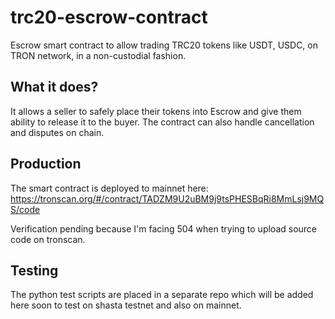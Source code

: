# trc20-escrow-contract

Escrow smart contract to allow trading TRC20 tokens like USDT, USDC, on TRON network, in a non-custodial fashion.

## What it does?

It allows a seller to safely place their tokens into Escrow and give them ability to release it to the buyer. The contract can also handle cancellation and disputes on chain.

## Production

The smart contract is deployed to mainnet here: https://tronscan.org/#/contract/TADZM9U2uBM9j9tsPHESBqRi8MmLsj9MQS/code

Verification pending because I'm facing 504 when trying to upload source code on tronscan.

## Testing

The python test scripts are placed in a separate repo which will be added here soon to test on shasta testnet and also on mainnet.

